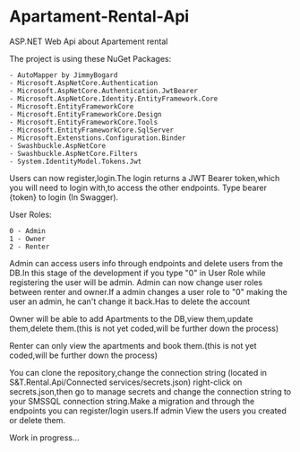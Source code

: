 # Apartament-Rental-Api
ASP.NET Web Api about Apartement rental

The project is using these NuGet Packages:
```
- AutoMapper by JimmyBogard
- Microsoft.AspNetCore.Authentication
- Microsoft.AspNetCore.Authentication.JwtBearer
- Microsoft.AspNetCore.Identity.EntityFramework.Core
- Microsoft.EntityFrameworkCore
- Microsoft.EntityFrameworkCore.Design
- Microsoft.EntityFrameworkCore.Tools
- Microsoft.EntityFrameworkCore.SqlServer
- Microsoft.Extenstions.Configuration.Binder
- Swashbuckle.AspNetCore
- Swashbuckle.AspNetCore.Filters
- System.IdentityModel.Tokens.Jwt
```

Users can now register,login.The login returns a JWT Bearer token,which you will need to login with,to access the other endpoints.
Type bearer {token} to login (In Swagger).

User Roles: 
```
0 - Admin
1 - Owner
2 - Renter
```
Admin can access users info through endpoints and delete users from the DB.In this stage of the development if you type "0" in User Role while registering the user will be admin.
Admin can now change user roles between renter and owner.If a admin changes a user role to "0" making the user an admin, he can't change it back.Has to delete the account

Owner will be able to add Apartments to the DB,view them,update them,delete them.(this is not yet coded,will be further down the process)

Renter can only view the apartments and book them.(this is not yet coded,will be further down the process)

You can clone the repository,change the connection string (located in S&T.Rental.Api/Connected services/secrets.json) right-click on secrets.json,then go to manage secrets and change the connection string to your SMSSQL connection string.Make a migration and through the endpoints you can register/login users.If admin View the users you created or delete them.

Work in progress...
